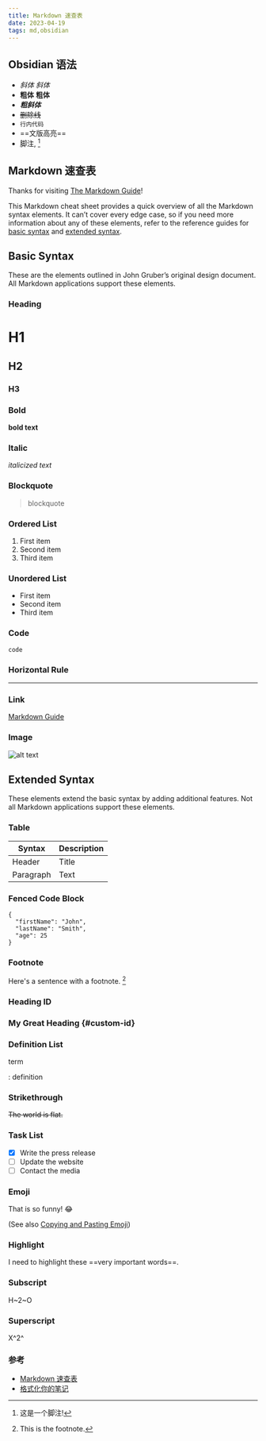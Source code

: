 ```yaml
---
title: Markdown 速查表
date: 2023-04-19  
tags: md,obsidian
---
```


## Obsidian 语法

- *斜体*  _斜体_
- **粗体**  __粗体__
- *__粗斜体__* 
- ~~删除线~~
- `行内代码` 
- ==文版高亮==
- 脚注, [^脚注] 

## Markdown 速查表


Thanks for visiting [The Markdown Guide](https://www.markdownguide.org)!

This Markdown cheat sheet provides a quick overview of all the Markdown syntax elements. It can’t cover every edge case, so if you need more information about any of these elements, refer to the reference guides for [basic syntax](https://www.markdownguide.org/basic-syntax) and [extended syntax](https://www.markdownguide.org/extended-syntax).

## Basic Syntax

These are the elements outlined in John Gruber’s original design document. All Markdown applications support these elements.

### Heading

# H1

## H2

### H3
  
### Bold

**bold text**
  
### Italic
  
*italicized text*

### Blockquote

> blockquote

### Ordered List

1. First item
2. Second item
3. Third item

### Unordered List

- First item
- Second item
- Third item

### Code

`code`

### Horizontal Rule

---

### Link
  
[Markdown Guide](https://www.markdownguide.org)

### Image

  

![alt text](https://www.markdownguide.org/assets/images/tux.png)

## Extended Syntax

  These elements extend the basic syntax by adding additional features. Not all Markdown applications support these elements.

### Table

  

| Syntax | Description |
| ----------- | ----------- |
| Header | Title |
| Paragraph | Text |
  

### Fenced Code Block

```
{
  "firstName": "John",
  "lastName": "Smith",
  "age": 25
}
```
  
### Footnote

Here's a sentence with a footnote. [^1]

### Heading ID

### My Great Heading {#custom-id}

### Definition List

term

: definition

### Strikethrough

~~The world is flat.~~

### Task List

- [x] Write the press release
- [ ] Update the website
- [ ] Contact the media

### Emoji

That is so funny! :joy:

(See also [Copying and Pasting Emoji](https://www.markdownguide.org/extended-syntax/#copying-and-pasting-emoji))

### Highlight

I need to highlight these ==very important words==.

### Subscript

H~2~O

### Superscript

X^2^

### 参考

- [Markdown 速查表](https://www.markdown.xyz/cheat-sheet/)
- [格式化你的笔记](https://publish.obsidian.md/help-zh/%E4%BD%BF%E7%94%A8%E6%8C%87%E5%8D%97/%E6%A0%BC%E5%BC%8F%E5%8C%96%E4%BD%A0%E7%9A%84%E7%AC%94%E8%AE%B0)


[^脚注]: 这是一个脚注! 
[^1]: This is the footnote.